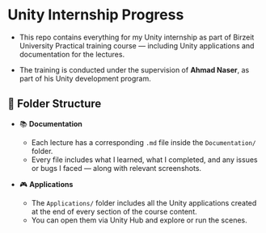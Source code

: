 # Unity Internship Progress

*  This repo contains everything for my Unity internship as part of Birzeit University Practical training course — including Unity applications and documentation for the lectures.  

*  The training is conducted under the supervision of **Ahmad Naser**, as part of his Unity development program.

## 📁 Folder Structure

- 📚 **Documentation**  
  * Each lecture has a corresponding `.md` file inside the `Documentation/` folder.  
  * Every file includes what I learned, what I completed, and any issues or bugs I faced — along with relevant screenshots.  
 
- 🎮 **Applications**  
  *  The `Applications/` folder includes all the Unity applications created at the end of every section of the course content.
  *  You can open them via Unity Hub and explore or run the scenes.
